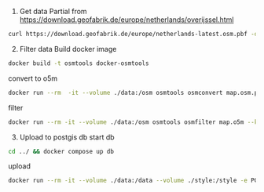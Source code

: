 1. Get data
Partial from https://download.geofabrik.de/europe/netherlands/overijssel.html
``` bash
curl https://download.geofabrik.de/europe/netherlands-latest.osm.pbf -o map.osm.pbf
```

2. Filter data
Build docker image
``` bash
docker build -t osmtools docker-osmtools
```

convert to o5m
``` bash
docker run --rm  -it --volume ./data:/osm osmtools osmconvert map.osm.pbf -o=map.o5m
```

filter 
``` bash
docker run --rm -it --volume ./data:/osm osmtools osmfilter map.o5m --keep="type=route and route=hiking" -o=map-hiking.osm
```

3. Upload to postgis db
start db 
``` bash
cd ../ && docker compose up db
```
upload
``` bash
docker run --rm -it --volume ./data:/data --volume ./style:/style -e PGPASSWORD=password --network="host" iboates/osm2pgsql:latest --output=flex --style /style/convert.lua -U postgres -d explorintator -H 127.0.0.1 -P 5432 /data/map-hiking.osm
```
